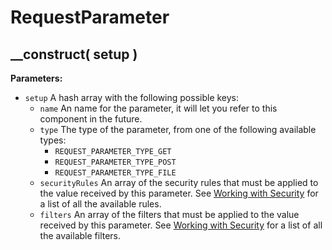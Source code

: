 # RequestParameter

## \_\_construct\( setup \)

**Parameters:**

* `setup` A hash array with the following possible keys:
  * `name` An name for the parameter, it will let you refer to this component in the future.
  * `type` The type of the parameter, from one of the following available types:
    * `REQUEST_PARAMETER_TYPE_GET`
    * `REQUEST_PARAMETER_TYPE_POST`
    * `REQUEST_PARAMETER_TYPE_FILE`
  * `securityRules` An array of the security rules that must be applied to the value received by this parameter. See [Working with Security](../../guide/working-with-security.md) for a list of all the available rules.
  * `filters` An array of the filters that must be applied to the value received by this parameter. See [Working with Security](../../guide/working-with-security.md) for a list of all the available filters.

